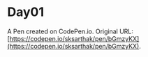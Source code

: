 # Day01

A Pen created on CodePen.io. Original URL: [https://codepen.io/sksarthak/pen/bGmzyKX](https://codepen.io/sksarthak/pen/bGmzyKX).

